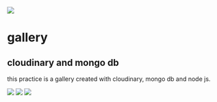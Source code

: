 
![](https://upload.wikimedia.org/wikipedia/commons/thumb/d/d9/Node.js_logo.svg/200px-Node.js_logo.svg.png)


# gallery 
## cloudinary and mongo db
this practice is a gallery created with cloudinary, mongo db and node js.

![](http://drive.google.com/uc?export=view&id=1Z_C_j64iGlH0Fb40R80-PSULyBj4BQvN)
![](http://drive.google.com/uc?export=view&id=1ra522DuM5BeQ6eQ8A4BOEq5nKMy3xysc)
![](http://drive.google.com/uc?export=view&id=1SmQYlCUwQCtkXulsatuf0iFOzDGIJlKC)